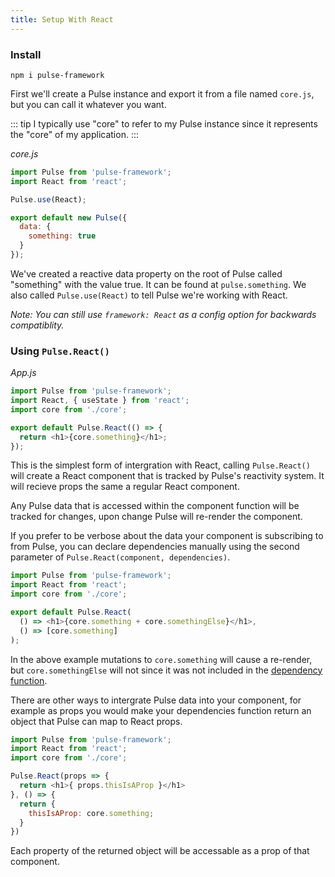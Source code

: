 ```yaml
---
title: Setup With React
---
```


### Install

```
npm i pulse-framework
```

First we'll create a Pulse instance and export it from a file named `core.js`, but you can call it whatever you want.

::: tip
I typically use "core" to refer to my Pulse instance since it represents the "core" of my application.
:::

_core.js_

```js
import Pulse from 'pulse-framework';
import React from 'react';

Pulse.use(React);

export default new Pulse({
  data: {
    something: true
  }
});
```

We've created a reactive data property on the root of Pulse called "something" with the value true. It can be found at `pulse.something`. We also called `Pulse.use(React)` to tell Pulse we're working with React.

_Note: You can still use `framework: React` as a config option for backwards compatiblity._

### Using `Pulse.React()`

_App.js_

```js
import Pulse from 'pulse-framework';
import React, { useState } from 'react';
import core from './core';

export default Pulse.React(() => {
  return <h1>{core.something}</h1>;
});
```

This is the simplest form of intergration with React, calling `Pulse.React()` will create a React component that is tracked by Pulse's reactivity system. It will recieve props the same a regular React component.

Any Pulse data that is accessed within the component function will be tracked for changes, upon change Pulse will re-render the component.

If you prefer to be verbose about the data your component is subscribing to from Pulse, you can declare dependencies manually using the second parameter of `Pulse.React(component, dependencies)`.

```js
import Pulse from 'pulse-framework';
import React from 'react';
import core from './core';

export default Pulse.React(
  () => <h1>{core.something + core.somethingElse}</h1>,
  () => [core.something]
);
```

In the above example mutations to `core.something` will cause a re-render, but `core.somethingElse` will not since it was not included in the [dependency function]().

There are other ways to intergrate Pulse data into your component, for example as props you would make your dependencies function return an object that Pulse can map to React props.

```js
import Pulse from 'pulse-framework';
import React from 'react';
import core from './core';

Pulse.React(props => {
  return <h1>{ props.thisIsAProp }</h1>
}, () => {
  return {
    thisIsAProp: core.something;
  }
})
```

Each property of the returned object will be accessable as a prop of that component.
